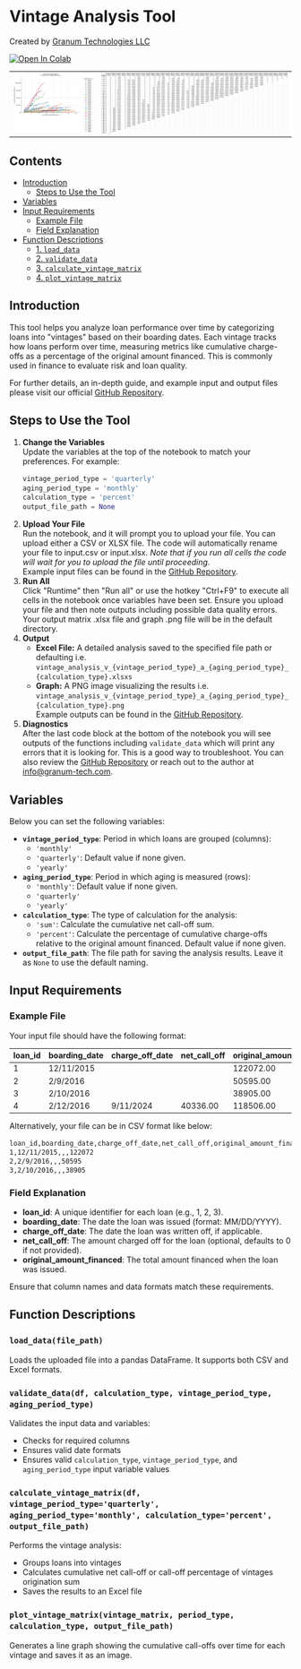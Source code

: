 
# **Vintage Analysis Tool**

Created by [Granum Technologies LLC](https://www.granum-tech.com/)  

<a href="https://colab.research.google.com/github/granum-tech/open_finance_library/blob/main/vintage_analysis/src/vintage_analysis.ipynb" target="_parent"><img src="https://colab.research.google.com/assets/colab-badge.svg" alt="Open In Colab"/></a>

<p align="center">
<table>
  <tr>
    <td>
      <img src="https://github.com/granum-tech/open_finance_library/blob/main/vintage_analysis/examples/output/sum/quarterly/vintage_analysis_quarterly_sum.png?raw=true" width="300" alt="Quarterly Percent"/>
    </td>
    <td>
      <img src="https://github.com/granum-tech/open_finance_library/blob/main/vintage_analysis/examples/other/matrix_example_02.jpg?raw=true" width="700" alt="Quarterly Percent"/>
    </td>
  </tr>
</table>
</p>

## **Contents**
- [Introduction](#introduction)
  - [Steps to Use the Tool](#steps-to-use-the-tool)
- [Variables](#variables)
- [Input Requirements](#input-requirements)
  - [Example File](#example-file)
  - [Field Explanation](#field-explanation)
- [Function Descriptions](#function-descriptions)
  - [1. `load_data`](#load-data)
  - [2. `validate_data`](#validate-data)
  - [3. `calculate_vintage_matrix`](#calculate-vintage-matrix)
  - [4. `plot_vintage_matrix`](#plot-vintage-matrix)

<a name="introduction"></a>
## **Introduction**

This tool helps you analyze loan performance over time by categorizing loans into "vintages" based on their boarding dates. Each vintage tracks how loans perform over time, measuring metrics like cumulative charge-offs as a percentage of the original amount financed. This is commonly used in finance to evaluate risk and loan quality.

For further details, an in-depth guide, and example input and output files please visit our official [GitHub Repository](https://github.com/granum-tech/open_finance_library/tree/main/vintage_analysis).

<a name="steps-to-use-the-tool"></a>

## **Steps to Use the Tool**

1. **Change the Variables**  
   Update the variables at the top of the notebook to match your preferences. For example:
   ```python
   vintage_period_type = 'quarterly'
   aging_period_type = 'monthly'
   calculation_type = 'percent'
   output_file_path = None
2. **Upload Your File**  
   Run the notebook, and it will prompt you to upload your file. You can upload either a CSV or XLSX file. The code will automatically rename your file to input.csv or input.xlsx. *Note that if you run all cells the code will wait for you to upload the file until proceeding*.  
   Example input files can be found in the [GitHub Repository](https://github.com/granum-tech/open_finance_library/tree/main/vintage_analysis/examples/input).
3. **Run All**  
   Click "Runtime" then "Run all" or use the hotkey "Ctrl+F9" to execute all cells in the notebook once variables have been set. Ensure you upload your file and then note outputs including possible data quality errors. Your output matrix .xlsx file and graph .png file will be in the default directory.
4. **Output**  
   - **Excel File:** A detailed analysis saved to the specified file path or defaulting i.e. `vintage_analysis_v_{vintage_period_type}_a_{aging_period_type}_{calculation_type}.xlsxs`
   - **Graph:** A PNG image visualizing the results i.e. `vintage_analysis_v_{vintage_period_type}_a_{aging_period_type}_{calculation_type}.png`  
   Example outputs can be found in the [GitHub Repository](https://github.com/granum-tech/open_finance_library/tree/main/vintage_analysis/examples/output).
5. **Diagnostics**  
   After the last code block at the bottom of the notebook you will see outputs of the functions including `validate_data` which will print any errors that it is looking for. This is a good way to troubleshoot. You can also review the [GitHub Repository](https://github.com/granum-tech/open_finance_library/tree/main/vintage_analysis) or reach out to the author at info@granum-tech.com.

<a name="variables"></a>
## **Variables**

Below you can set the following variables:

- **`vintage_period_type`**: Period in which loans are grouped (columns):
  - `'monthly'`
  - `'quarterly'`: Default value if none given.
  - `'yearly'`
- **`aging_period_type`**: Period in which aging is measured (rows):
  - `'monthly'`: Default value if none given.
  - `'quarterly'`
  - `'yearly'`
- **`calculation_type`**: The type of calculation for the analysis:
  - `'sum'`: Calculate the cumulative net call-off sum.
  - `'percent'`: Calculate the percentage of cumulative charge-offs relative to the original amount financed. Default value if none given.
- **`output_file_path`**: The file path for saving the analysis results. Leave it as `None` to use the default naming.

<a name="input-requirements"></a>
## **Input Requirements**

<a name="example-file"></a>
### **Example File**

Your input file should have the following format:

| loan_id | boarding_date | charge_off_date | net_call_off | original_amount_financed |
|---------|---------------|-----------------|--------------|--------------------------|
| 1       | 12/11/2015    |                 |              | 122072.00               |
| 2       | 2/9/2016      |                 |              | 50595.00                |
| 3       | 2/10/2016     |                 |              | 38905.00                |
| 4       | 2/12/2016     | 9/11/2024       | 40336.00     | 118506.00               |

Alternatively, your file can be in CSV format like below:

```
loan_id,boarding_date,charge_off_date,net_call_off,original_amount_financed  
1,12/11/2015,,,122072  
2,2/9/2016,,,50595  
3,2/10/2016,,,38905
```

<a name="field-explanation"></a>
### **Field Explanation**

- **loan_id**: A unique identifier for each loan (e.g., 1, 2, 3).
- **boarding_date**: The date the loan was issued (format: MM/DD/YYYY).
- **charge_off_date**: The date the loan was written off, if applicable.
- **net_call_off**: The amount charged off for the loan (optional, defaults to 0 if not provided).
- **original_amount_financed**: The total amount financed when the loan was issued.

Ensure that column names and data formats match these requirements.

<a name="function-descriptions"></a>
## **Function Descriptions**

<a name="load-data"></a>
### **`load_data(file_path)`**  
Loads the uploaded file into a pandas DataFrame. It supports both CSV and Excel formats.

<a name="validate-data"></a>
### **`validate_data(df, calculation_type, vintage_period_type, aging_period_type)`**  
Validates the input data and variables:
- Checks for required columns
- Ensures valid date formats
- Ensures valid `calculation_type`, `vintage_period_type`, and `aging_period_type` input variable values

<a name="calculate-vintage-matrix"></a>
### **`calculate_vintage_matrix(df, vintage_period_type='quarterly', aging_period_type='monthly', calculation_type='percent', output_file_path)`**  
Performs the vintage analysis:
- Groups loans into vintages
- Calculates cumulative net call-off or call-off percentage of vintages origination sum
- Saves the results to an Excel file

<a name="plot-vintage-matrix"></a>
### **`plot_vintage_matrix(vintage_matrix, period_type, calculation_type, output_file_path)`**
Generates a line graph showing the cumulative call-offs over time for each vintage and saves it as an image.